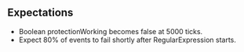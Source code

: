 

## Expectations

- Boolean protectionWorking becomes false at 5000 ticks.
- Expect 80% of events to fail shortly after RegularExpression starts.